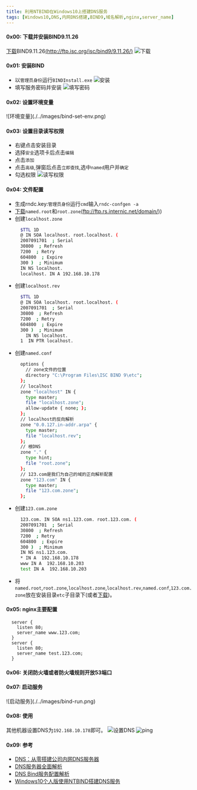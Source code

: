 ```yaml
---
title: 利用NTBIND在Windows10上搭建DNS服务
tags: [Windows10,DNS,内网DNS搭建,BIND9,域名解析,nginx,server_name]
---
```


#### 0x00: 下载并安装BIND9.11.26
[下载](http://ftp.isc.org/isc/bind9/9.11.26/)BIND9.11.26[(http://ftp.isc.org/isc/bind9/9.11.26/)](http://ftp.isc.org/isc/bind9/9.11.26/)
![下载](./../images/download-ntbind.png)

#### 0x01: 安装BIND
- 以`管理员身份`运行`BINDInstall.exe`
  ![安装](./../images/install-ntbind.png)
- 填写服务密码并安装
  ![填写密码](./../images/install-ntbind-set.png)

#### 0x02: 设置环境变量
<div align=left>![环境变量](./../images/bind-set-env.png)

#### 0x03: 设置目录读写权限
  - 右键点击安装目录
  - 选择`安全`选项卡后点击`编辑`
  - 点击`添加`
  - 点击`高级`,弹窗后点击`立即查找`,选中`named`用户并`确定`
  - 勾选权限
  ![读写权限](./../images/bind-set-sec.png)

#### 0x04: 文件配置
  - 生成rndc.key:`管理员身份`运行`cmd`输入`rndc-confgen -a`
  - [下载](ftp://ftp.rs.internic.net/domain/)`named.root`和`root.zone`[(ftp://ftp.rs.internic.net/domain/)](ftp://ftp.rs.internic.net/domain/))
  - 创建`localhost.zone`
    ``` bash
      $TTL 1D
      @ IN SOA localhost. root.localhost. (
      2007091701  ; Serial
      30800  ; Refresh
      7200  ; Retry
      604800  ; Expire
      300 )  ; Minimum
      IN NS localhost.
      localhost. IN A 192.168.10.178
    ```
  - 创建`localhost.rev`
    ``` bash
      $TTL 1D
      @ IN SOA localhost. root.localhost. (
      2007091701  ; Serial
      30800  ; Refresh
      7200  ; Retry
      604800  ; Expire
      300 )  ; Minimum
        IN NS localhost.
      1  IN PTR localhost.
    ```
  - 创建`named.conf`
    ``` bash
      options {
        // zone文件的位置
        directory "C:\Program Files\ISC BIND 9\etc";
      };
      // localhost
      zone "localhost" IN {
        type master;
        file "localhost.zone";
        allow-update { none; };
      };
      // localhost的反向解析
      zone "0.0.127.in-addr.arpa" {
        type master;
        file "localhost.rev";
      };
      // 根DNS
      zone "." {
        type hint;
        file "root.zone";
      };
      // 123.com是我们为自己的域的正向解析配置
      zone "123.com" IN {
        type master;
        file "123.com.zone";
      };
    ```
  - 创建`123.com.zone`
    ``` bash
      123.com. IN SOA ns1.123.com. root.123.com. (
      2007091701  ; Serial
      30800  ; Refresh
      7200  ; Retry
      604800  ; Expire
      300 )  ; Minimum
      IN NS ns1.123.com.
      * IN A  192.168.10.178
      www IN A  192.168.10.203
      test IN A  192.168.10.203
    ```
  - 将`named.root`,`root.zone`,`localhost.zone`,`localhost.rev`,`named.conf`,`123.com.zone`放在安装目录`etc`子目录下(或者[下载](../files/bind.zip))。

#### 0x05: nginx主要配置
  ``` nginx
    server {
      listen 80;
      server_name www.123.com;
    }
    server {
      listen 80;
      server_name test.123.com;
    }
  ```
#### 0x06: 关闭防火墙或者防火墙规则开放53端口

#### 0x07: 启动服务
<div align=left> ![启动服务](./../images/bind-run.png)

#### 0x08: 使用
  其他机器设置DNS为`192.168.10.178`即可。
  ![设置DNS](./../images/bind-set-dns.png)
  ![ping](./../images/bind-ping.png)

#### 0x09: 参考
  - [DNS：从零搭建公司内网DNS服务器](https://www.cnblogs.com/Dy1an/p/11157152.html)
  - [DNS服务器全面解析](https://blog.51cto.com/pangge/1273087)
  - [DNS Bind服务配置解析](https://www.cnblogs.com/saneri/p/8038070.html)
  - [Windows10个人版使用NTBIND搭建DNS服务](https://blog.csdn.net/kadwf123/article/details/106201196)
